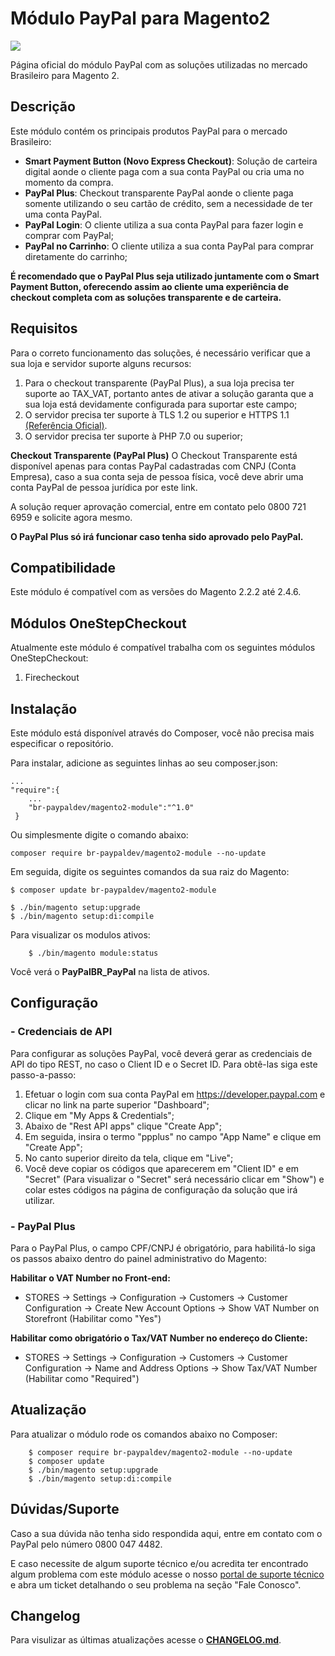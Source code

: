 # Módulo PayPal para Magento2
![](https://raw.githubusercontent.com/wiki/paypal/PayPal-PHP-SDK/images/homepage.jpg)

Página oficial do módulo PayPal com as soluções utilizadas no mercado Brasileiro para Magento 2.

## Descrição

Este módulo contém os principais produtos PayPal para o mercado Brasileiro:
- **Smart Payment Button (Novo Express Checkout)**: Solução de carteira digital aonde o cliente paga com a sua conta PayPal ou cria uma no momento da compra.
- **PayPal Plus**: Checkout transparente PayPal aonde o cliente paga somente utilizando o seu cartão de crédito, sem a necessidade de ter uma conta PayPal.
- **PayPal Login**: O cliente utiliza a sua conta PayPal para fazer login e comprar com PayPal;
- **PayPal no Carrinho**: O cliente utiliza a sua conta PayPal para comprar diretamente do carrinho;

**É recomendado que o PayPal Plus seja utilizado juntamente com o Smart Payment Button, oferecendo assim ao cliente uma experiência de checkout completa com as soluções transparente e de carteira.**

## Requisitos

Para o correto funcionamento das soluções, é necessário verificar que a sua loja e servidor suporte alguns recursos:
1. Para o checkout transparente (PayPal Plus), a sua loja precisa ter suporte ao TAX_VAT, portanto antes de ativar a solução garanta que a sua loja está devidamente configurada para suportar este campo;
2. O servidor precisa ter suporte à TLS 1.2 ou superior e HTTPS 1.1 [(Referência Oficial)](https://www.paypal.com/sg/webapps/mpp/tls-http-upgrade).
3. O servidor precisa ter suporte à PHP 7.0 ou superior;

**Checkout Transparente (PayPal Plus)**
O Checkout Transparente está disponível apenas para contas PayPal cadastradas com CNPJ (Conta Empresa), caso a sua conta seja de pessoa física, você deve abrir uma conta PayPal de pessoa jurídica por este link.

A solução requer aprovação comercial, entre em contato pelo 0800 721 6959 e solicite agora mesmo.

**O PayPal Plus só irá funcionar caso tenha sido aprovado pelo PayPal.**

## Compatibilidade

Este módulo é compatível com as versões do Magento 2.2.2 até 2.4.6.

## Módulos OneStepCheckout

Atualmente este módulo é compatível trabalha com os seguintes módulos OneStepCheckout:
1. Firecheckout


## Instalação

Este módulo está disponível através do Composer, você não precisa mais especificar o repositório.

Para instalar, adicione as seguintes linhas ao seu composer.json:

```
...
"require":{
    ...
    "br-paypaldev/magento2-module":"^1.0"
 }
```
Ou simplesmente digite  o comando abaixo:
```
composer require br-paypaldev/magento2-module --no-update

```

Em seguida, digite os seguintes comandos da sua raiz do Magento:

```
$ composer update br-paypaldev/magento2-module

$ ./bin/magento setup:upgrade
$ ./bin/magento setup:di:compile
```
Para visualizar os modulos ativos:
```
    $ ./bin/magento module:status
```
Você verá o **PayPalBR_PayPal** na lista de ativos.

## Configuração
### - Credenciais de API
Para configurar as soluções PayPal, você deverá gerar as credenciais de API do tipo REST, no caso o Client ID e o Secret ID. Para obtê-las siga este passo-a-passo:

1. Efetuar o login com sua conta PayPal em https://developer.paypal.com e clicar no link na parte superior "Dashboard";
2. Clique em "My Apps & Credentials";
3. Abaixo de "Rest API apps" clique "Create App";
4. Em seguida, insira o termo "ppplus" no campo "App Name" e clique em "Create App";
5. No canto superior direito da tela, clique em "Live";
6. Você deve copiar os códigos que aparecerem em "Client ID" e em "Secret" (Para visualizar o "Secret" será necessário clicar em "Show") e colar estes códigos na página de configuração da solução que irá utilizar.

### - PayPal Plus
Para o PayPal Plus, o campo CPF/CNPJ é obrigatório, para habilitá-lo siga os passos abaixo dentro do painel administrativo do Magento:

**Habilitar o VAT Number no Front-end:**
- STORES -> Settings -> Configuration -> Customers -> Customer Configuration -> Create New Account Options -> Show VAT Number on Storefront (Habilitar como "Yes")

**Habilitar como obrigatório o Tax/VAT Number no endereço do Cliente:**
- STORES -> Settings -> Configuration -> Customers -> Customer Configuration -> Name and Address Options -> Show Tax/VAT Number	 (Habilitar como "Required")

## Atualização

Para atualizar o módulo rode os comandos abaixo no Composer:

```
    $ composer require br-paypaldev/magento2-module --no-update
    $ composer update
    $ ./bin/magento setup:upgrade
    $ ./bin/magento setup:di:compile
```

## Dúvidas/Suporte

Caso a sua dúvida não tenha sido respondida aqui, entre em contato com o PayPal pelo número 0800 047 4482.

E caso necessite de algum suporte técnico e/ou acredita ter encontrado algum problema com este módulo acesse o nosso [portal de suporte técnico](https://www.paypal-support.com/s/?language=pt_BR) e abra um ticket detalhando o seu problema na seção "Fale Conosco".

## Changelog

Para visulizar as últimas atualizações acesse o [**CHANGELOG.md**](CHANGELOG.md).
